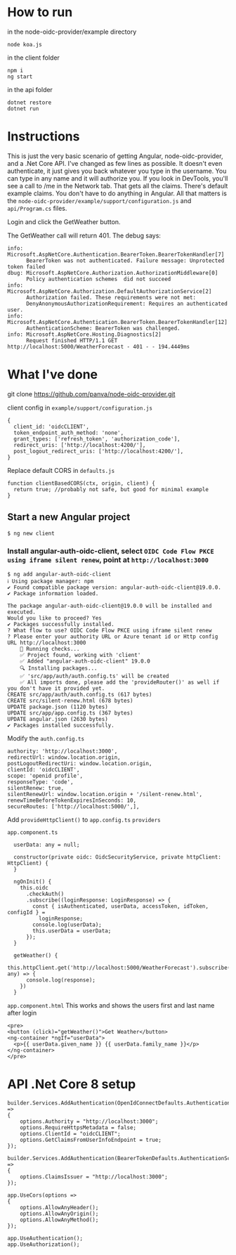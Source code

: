 # How to run

in the node-oidc-provider/example directory
```
node koa.js
```

in the client folder
```
npm i
ng start
```

in the api folder
```
dotnet restore
dotnet run
```

# Instructions
This is just the very basic scenario of getting Angular, node-oidc-provider, and a .Net Core API.  I've changed as few lines as possible.  It doesn't even authenticate, it just gives you back whatever you type in the username.  You can type in any name and it will authorize you.  If you look in DevTools, you'll see a call to /me in the Network tab.  That gets all the claims.  There's default example claims.  You don't have to do anything in Angular.  All that matters is the `node-oidc-provider/example/support/configuration.js` and `api/Program.cs` files.

Login and click the GetWeather button.

The GetWeather call will return 401.  The debug says:

```
info: Microsoft.AspNetCore.Authentication.BearerToken.BearerTokenHandler[7]
      BearerToken was not authenticated. Failure message: Unprotected token failed
dbug: Microsoft.AspNetCore.Authorization.AuthorizationMiddleware[0]
      Policy authentication schemes  did not succeed
info: Microsoft.AspNetCore.Authorization.DefaultAuthorizationService[2]
      Authorization failed. These requirements were not met:
      DenyAnonymousAuthorizationRequirement: Requires an authenticated user.
info: Microsoft.AspNetCore.Authentication.BearerToken.BearerTokenHandler[12]
      AuthenticationScheme: BearerToken was challenged.
info: Microsoft.AspNetCore.Hosting.Diagnostics[2]
      Request finished HTTP/1.1 GET http://localhost:5000/WeatherForecast - 401 - - 194.4449ms
```

# What I've done

git clone https://github.com/panva/node-oidc-provider.git

client config in `example/support/configuration.js`

```
{
  client_id: 'oidcCLIENT',
  token_endpoint_auth_method: 'none',
  grant_types: ['refresh_token', 'authorization_code'],
  redirect_uris: ['http://localhost:4200/'],
  post_logout_redirect_uris: ['http://localhost:4200/'],
}
```

Replace default CORS in `defaults.js`

```
function clientBasedCORS(ctx, origin, client) {
  return true; //probably not safe, but good for minimal example
}
```

## Start a new Angular project

```
$ ng new client
```

### Install angular-auth-oidc-client, select `OIDC Code Flow PKCE using iframe silent renew`, point at `http://localhost:3000`

```
$ ng add angular-auth-oidc-client
ℹ Using package manager: npm
✔ Found compatible package version: angular-auth-oidc-client@19.0.0.
✔ Package information loaded.

The package angular-auth-oidc-client@19.0.0 will be installed and executed.
Would you like to proceed? Yes
✔ Packages successfully installed.
? What flow to use? OIDC Code Flow PKCE using iframe silent renew
? Please enter your authority URL or Azure tenant id or Http config URL http://localhost:3000
    🔎 Running checks...
    ✅️ Project found, working with 'client'
    ✅️ Added "angular-auth-oidc-client" 19.0.0
    🔍 Installing packages...
    ✅️ 'src/app/auth/auth.config.ts' will be created
    ✅️ All imports done, please add the 'provideRouter()' as well if you don't have it provided yet.
CREATE src/app/auth/auth.config.ts (617 bytes)
CREATE src/silent-renew.html (678 bytes)
UPDATE package.json (1120 bytes)
UPDATE src/app/app.config.ts (367 bytes)
UPDATE angular.json (2630 bytes)
✔ Packages installed successfully.
```

Modify the `auth.config.ts`


```
authority: 'http://localhost:3000',
redirectUrl: window.location.origin,
postLogoutRedirectUri: window.location.origin,
clientId: 'oidcCLIENT',
scope: 'openid profile',
responseType: 'code',
silentRenew: true,
silentRenewUrl: window.location.origin + '/silent-renew.html',
renewTimeBeforeTokenExpiresInSeconds: 10,
secureRoutes: ['http://localhost:5000/',],
```

Add `provideHttpClient()` to `app.config.ts` `providers`

`app.component.ts`

```
  userData: any = null;

  constructor(private oidc: OidcSecurityService, private httpClient: HttpClient) {
  }

  ngOnInit() {
    this.oidc
      .checkAuth()
      .subscribe((loginResponse: LoginResponse) => {
        const { isAuthenticated, userData, accessToken, idToken, configId } =
          loginResponse;
        console.log(userData);
        this.userData = userData;
      });
  }

  getWeather() {
    this.httpClient.get('http://localhost:5000/WeatherForecast').subscribe((response: any) => {
      console.log(response);
    })
  }
```

`app.component.html`  This works and shows the users first and last name after login

```
<pre>
<button (click)="getWeather()">Get Weather</button>
<ng-container *ngIf="userData">
  <p>{{ userData.given_name }} {{ userData.family_name }}</p>
</ng-container>
</pre>
```	

# API .Net Core 8 setup

```
builder.Services.AddAuthentication(OpenIdConnectDefaults.AuthenticationScheme).AddOpenIdConnect(options =>
{
    options.Authority = "http://localhost:3000";
    options.RequireHttpsMetadata = false;
    options.ClientId = "oidcCLIENT";
    options.GetClaimsFromUserInfoEndpoint = true;
});

builder.Services.AddAuthentication(BearerTokenDefaults.AuthenticationScheme).AddBearerToken(options =>
{
    options.ClaimsIssuer = "http://localhost:3000";
});

app.UseCors(options =>
{
    options.AllowAnyHeader();
    options.AllowAnyOrigin();
    options.AllowAnyMethod();
});

app.UseAuthentication();
app.UseAuthorization();
```


